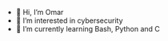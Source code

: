 - 👋 Hi, I’m Omar
- 👀 I’m interested in cybersecurity
- 🌱 I’m currently learning Bash, Python and C

<!---
oXmars/oXmars is a ✨ special ✨ repository because its `README.md` (this file) appears on your GitHub profile.
You can click the Preview link to take a look at your changes.
--->

